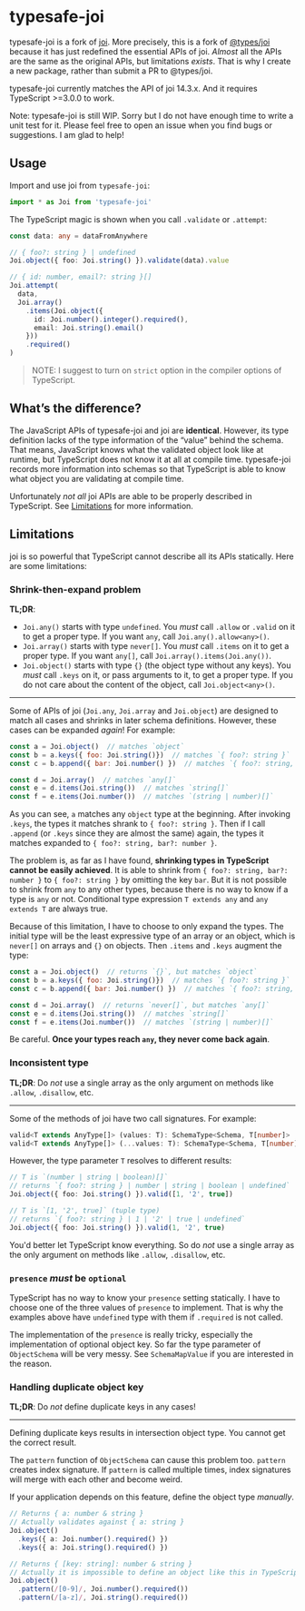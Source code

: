 # typesafe-joi

typesafe-joi is a fork of [joi](https://github.com/hapijs/joi). More precisely, this is a fork of [@types/joi](https://www.npmjs.com/package/@types/joi) because it has just redefined the essential APIs of joi. *Almost* all the APIs are the same as the original APIs, but limitations *exists*. That is why I create a new package, rather than submit a PR to @types/joi.

typesafe-joi currently matches the API of joi 14.3.x. And it requires TypeScript >=3.0.0 to work.

Note: typesafe-joi is still WIP. Sorry but I do not have enough time to write a unit test for it. Please feel free to open an issue when you find bugs or suggestions. I am glad to help!

## Usage

Import and use joi from `typesafe-joi`:

```typescript
import * as Joi from 'typesafe-joi'
```

The TypeScript magic is shown when you call `.validate` or `.attempt`:

```typescript
const data: any = dataFromAnywhere

// { foo?: string } | undefined
Joi.object({ foo: Joi.string() }).validate(data).value

// { id: number, email?: string }[]
Joi.attempt(
  data,
  Joi.array()
    .items(Joi.object({
      id: Joi.number().integer().required(),
      email: Joi.string().email()
    }))
    .required()
)
```

> NOTE: I suggest to turn on `strict` option in the compiler options of TypeScript.

## What’s the difference?

The JavaScript APIs of typesafe-joi and joi are **identical**. However, its type definition lacks of the type information of the “value” behind the schema. That means, JavaScript knows what the validated object look like at runtime, but TypeScript does not know it at all at compile time. typesafe-joi records more information into schemas so that TypeScript is able to know what object you are validating at compile time.

Unfortunately *not all* joi APIs are able to be properly described in TypeScript. See [Limitations](#Limitations) for more information.

## Limitations

joi is so powerful that TypeScript cannot describe all its APIs statically. Here are some limitations:

### Shrink-then-expand problem

**TL;DR**:

* `Joi.any()` starts with type `undefined`. You *must* call `.allow` or `.valid` on it to get a proper type. If you want `any`, call `Joi.any().allow<any>()`.
* `Joi.array()` starts with type `never[]`. You *must* call `.items` on it to get a proper type. If you want `any[]`, call `Joi.array().items(Joi.any())`.
* `Joi.object()` starts with type `{}` (the object type without any keys). You *must* call `.keys` on it, or pass arguments to it, to get a proper type. If you do not care about the content of the object, call `Joi.object<any>()`.

---

Some of APIs of joi (`Joi.any`, `Joi.array`  and `Joi.object`) are designed to match all cases and shrinks in later schema definitions. However, these cases can be expanded *again*! For example:

```javascript
const a = Joi.object()  // matches `object`
const b = a.keys({ foo: Joi.string()})  // matches `{ foo?: string }`
const c = b.append({ bar: Joi.number() })  // matches `{ foo?: string, bar?: number }`

const d = Joi.array()  // matches `any[]`
const e = d.items(Joi.string())  // matches `string[]`
const f = e.items(Joi.number())  // matches `(string | number)[]`
```

As you can see, `a` matches any `object` type at the beginning. After invoking `.keys`, the types it matches shrank to `{ foo?: string }`. Then if I call `.append` (or `.keys` since they are almost the same) again, the types it matches expanded to `{ foo?: string, bar?: number }`.

The problem is, as far as I have found, **shrinking types in TypeScript cannot be easily achieved**. It is able to shrink from `{ foo?: string, bar?: number }` to `{ foo?: string }` by omitting the key `bar`. But it is not possible to shrink from `any` to any other types, because there is no way to know if a type is `any` or not. Conditional type expression `T extends any` and `any extends T` are always true.

Because of this limitation, I have to choose to only expand the types. The initial type will be the least expressive type of an array or an object, which is `never[]` on arrays and `{}` on objects. Then `.items` and `.keys` augment the type:

```javascript
const a = Joi.object()  // returns `{}`, but matches `object`
const b = a.keys({ foo: Joi.string()})  // matches `{ foo?: string }`
const c = b.append({ bar: Joi.number() })  // matches `{ foo?: string, bar?: number }`

const d = Joi.array()  // returns `never[]`, but matches `any[]`
const e = d.items(Joi.string())  // matches `string[]`
const f = e.items(Joi.number())  // matches `(string | number)[]`
```

Be careful. **Once your types reach `any`, they never come back again**.

### Inconsistent type

**TL;DR**: Do *not* use a single array as the only argument on methods like `.allow`, `.disallow`, etc.

---

Some of the methods of joi have two call signatures. For example:

```typescript
valid<T extends AnyType[]> (values: T): SchemaType<Schema, T[number]>
valid<T extends AnyType[]> (...values: T): SchemaType<Schema, T[number]>
```

However, the type parameter `T` resolves to different results:

```typescript
// T is `(number | string | boolean)[]`
// returns `{ foo?: string } | number | string | boolean | undefined`
Joi.object({ foo: Joi.string() }).valid([1, '2', true])

// T is `[1, '2', true]` (tuple type)
// returns `{ foo?: string } | 1 | '2' | true | undefined`
Joi.object({ foo: Joi.string() }).valid(1, '2', true)
```

You'd better let TypeScript know everything. So do *not* use a single array as the only argument on methods like `.allow`, `.disallow`, etc.

### `presence` *must* be `optional`

TypeScript has no way to know your `presence` setting statically. I have to choose one of the three values of `presence` to implement. That is why the examples above have `undefined` type with them if `.required` is not called.

The implementation of the `presence` is really tricky, especially the implementation of optional object key. So far the type parameter of `ObjectSchema` will be very messy. See `SchemaMapValue` if you are interested in the reason.

### Handling duplicate object key

**TL;DR**: Do *not* define duplicate keys in any cases!

---

Defining duplicate keys results in intersection object type. You cannot get the correct result.

The `pattern` function of `ObjectSchema` can cause this problem too. `pattern` creates index signature. If `pattern` is called multiple times, index signatures will merge with each other and become weird.

If your application depends on this feature, define the object type *manually*.

```typescript
// Returns { a: number & string }
// Actually validates against { a: string }
Joi.object()
  .keys({ a: Joi.number().required() })
  .keys({ a: Joi.string().required() })

// Returns { [key: string]: number & string }
// Actually it is impossible to define an object like this in TypeScript
Joi.object()
  .pattern(/[0-9]/, Joi.number().required())
  .pattern(/[a-z]/, Joi.string().required())
```

